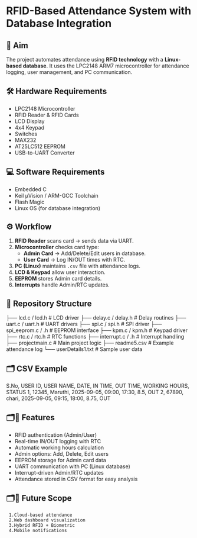# RFID-Based Attendance System with Database Integration
## 🎯 Aim
The project automates attendance using **RFID technology** with a **Linux-based database**. It uses the LPC2148 ARM7 microcontroller for attendance logging, user management, and PC communication.
## 🛠️ Hardware Requirements
- LPC2148 Microcontroller  
- RFID Reader & RFID Cards  
- LCD Display  
- 4x4 Keypad  
- Switches  
- MAX232  
- AT25LC512 EEPROM  
- USB-to-UART Converter 
## 💻 Software Requirements
- Embedded C  
- Keil µVision / ARM-GCC Toolchain  
- Flash Magic  
- Linux OS (for database integration)  
## ⚙️ Workflow
1. **RFID Reader** scans card → sends data via UART.  
2. **Microcontroller** checks card type:
   - **Admin Card** → Add/Delete/Edit users in database.  
   - **User Card** → Log IN/OUT times with RTC.  
3. **PC (Linux)** maintains `.csv` file with attendance logs.  
4. **LCD & Keypad** allow user interaction.  
5. **EEPROM** stores Admin card details.  
6. **Interrupts** handle Admin/RTC updates.  
## 📂 Repository Structure
├── lcd.c / lcd.h # LCD driver
├── delay.c / delay.h # Delay routines
├── uart.c / uart.h # UART drivers
├── spi.c / spi.h # SPI driver
├── spi_eeprom.c / .h # EEPROM interface
├── kpm.c / kpm.h # Keypad driver
├── rtc.c / rtc.h # RTC functions
├── interrupt.c / .h # Interrupt handling
├── projectmain.c # Main project logic
├── readme5.csv # Example attendance log
└── userDetails1.txt # Sample user data
## 🗂️ CSV Example
S.No, USER ID, USER NAME, DATE, IN TIME, OUT TIME, WORKING HOURS, STATUS
1, 12345, Maruthi, 2025-09-05, 09:00, 17:30, 8.5, OUT
2, 67890, chari, 2025-09-05, 09:15, 18:00, 8.75, OUT
## 🗂️🚀 Features
- RFID authentication (Admin/User)  
- Real-time IN/OUT logging with RTC  
- Automatic working hours calculation  
- Admin options: Add, Delete, Edit users  
- EEPROM storage for Admin card data  
- UART communication with PC (Linux database)  
- Interrupt-driven Admin/RTC updates  
- Attendance stored in CSV format for easy analysis  
## 🗂️🔮 Future Scope
     1.Cloud-based attendance
     2.Web dashboard visualization
     3.Hybrid RFID + Biometric
     4.Mobile notifications

